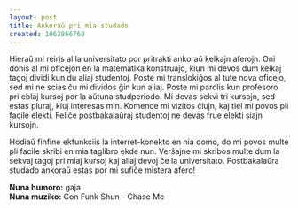 ```yaml
---
layout: post
title: Ankoraŭ pri mia studado
created: 1062866760
---
```

Hieraŭ mi reiris al la universitato por pritrakti ankoraŭ kelkajn aferojn.  Oni donis al mi oficejon en la matematika konstruaĵo, kiun mi devos dum kelkaj tagoj dividi kun du aliaj studentoj.  Poste mi translokiĝos al tute nova oficejo, sed mi ne scias ĉu mi dividos ĝin kun aliaj.  Poste mi parolis kun profesoro pri eblaj kursoj por la aŭtuna studperiodo.  Mi devas sekvi tri kursojn, sed estas pluraj, kiuj interesas min.  Komence mi vizitos ĉiujn, kaj tiel mi povos pli facile elekti.  Feliĉe postbakalaŭraj studentoj ne devas frue elekti siajn kursojn.

Hodiaŭ finfine ekfunkciis la interret-konekto en nia domo, do mi povos multe pli facile skribi en mia taglibro ekde nun.  Verŝajne mi skribos multe dum la sekvaj tagoj pri miaj kursoj kaj aliaj devoj ĉe la universitato.  Postbakalaŭra studado ankoraŭ estas por mi sufiĉe mistera afero!

**Nuna humoro:** gaja  
**Nuna muziko:** Con Funk Shun - Chase Me
